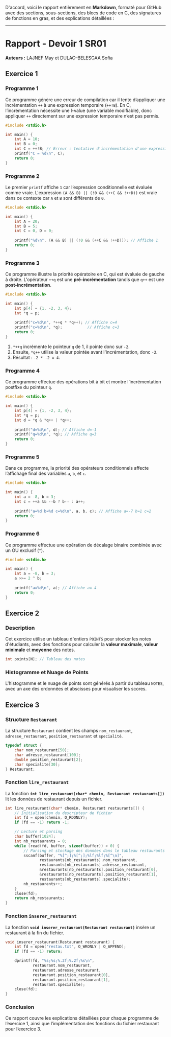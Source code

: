 D'accord, voici le rapport entièrement en **Markdown**, formaté pour GitHub avec des sections, sous-sections, des blocs de code en C, des signatures de fonctions en gras, et des explications détaillées :

---

# Rapport - Devoir 1 SR01

**Auteurs :** LAJNEF May et DULAC–BELESGAA Sofia

## Exercice 1

### Programme 1
Ce programme génère une erreur de compilation car il tente d’appliquer une incrémentation `++` à une expression temporaire (`++!B`). En C, l’incrémentation nécessite une l-value (une variable modifiable), donc appliquer `++` directement sur une expression temporaire n’est pas permis.

```c
#include <stdio.h>

int main() {
    int A = 10;
    int B = 0;
    int C = ++!B; // Erreur : tentative d'incrémentation d'une expression temporaire
    printf("C = %d\n", C);
    return 0;
}
```

### Programme 2
Le premier `printf` affiche `1` car l’expression conditionnelle est évaluée comme vraie. L'expression `(A && B) || (!0 && (++C && !++D))` est vraie dans ce contexte car `A` et `B` sont différents de `0`.

```c
#include <stdio.h>

int main() {
    int A = 20;
    int B = 5;
    int C = 0, D = 0;
    
    printf("%d\n", (A && B) || (!0 && (++C && !++D))); // Affiche 1
    return 0;
}
```

### Programme 3
Ce programme illustre la priorité opératoire en C, qui est évaluée de gauche à droite. L'opérateur `++q` est une **pré-incrémentation** tandis que `q++` est une **post-incrémentation**.

```c
#include <stdio.h>

int main() {
    int p[4] = {1, -2, 3, 4};
    int *q = p;
    
    printf("c=%d\n", *++q * *q++); // Affiche c=4
    printf("c=%d\n", *q);           // Affiche c=3
    return 0;
}
```

1. `*++q` incrémente le pointeur `q` de 1, il pointe donc sur `-2`.
2. Ensuite, `*q++` utilise la valeur pointée avant l'incrémentation, donc `-2`.
3. Résultat : `-2 * -2 = 4`.

### Programme 4
Ce programme effectue des opérations bit à bit et montre l’incrémentation postfixe du pointeur `q`.

```c
#include <stdio.h>

int main() {
    int p[4] = {1, -2, 3, 4};
    int *q = p;
    int d = *q & *q++ | *q++;
    
    printf("d=%d\n", d); // Affiche d=-1
    printf("q=%d\n", *q); // Affiche q=3
    return 0;
}
```

### Programme 5
Dans ce programme, la priorité des opérateurs conditionnels affecte l’affichage final des variables `a`, `b`, et `c`.

```c
#include <stdio.h>

int main() {
    int a = -8, b = 3;
    int c = ++a && --b ? b-- : a++;
    
    printf("a=%d b=%d c=%d\n", a, b, c); // Affiche a=-7 b=1 c=2
    return 0;
}
```

### Programme 6
Ce programme effectue une opération de décalage binaire combinée avec un OU exclusif (`^`).

```c
#include <stdio.h>

int main() {
    int a = -8, b = 3;
    a >>= 2 ^ b;
    
    printf("a=%d\n", a); // Affiche a=-4
    return 0;
}
```

## Exercice 2

### Description
Cet exercice utilise un tableau d'entiers `POINTS` pour stocker les notes d'étudiants, avec des fonctions pour calculer la **valeur maximale**, **valeur minimale** et **moyenne** des notes.

```c
int points[N]; // Tableau des notes
```

### Histogramme et Nuage de Points
L'histogramme et le nuage de points sont générés à partir du tableau `NOTES`, avec un axe des ordonnées et abscisses pour visualiser les scores.

## Exercice 3

### Structure `Restaurant`
La structure `Restaurant` contient les champs `nom_restaurant`, `adresse_restaurant`, `position_restaurant` et `specialité`.

```c
typedef struct {
    char nom_restaurant[50];
    char adresse_restaurant[100];
    double position_restaurant[2];
    char specialite[30];
} Restaurant;
```

### **Fonction `lire_restaurant`**
La fonction **`int lire_restaurant(char* chemin, Restaurant restaurants[])`** lit les données de restaurant depuis un fichier.

```c
int lire_restaurant(char* chemin, Restaurant restaurants[]) {
    // Initialisation du descripteur de fichier
    int fd = open(chemin, O_RDONLY);
    if (fd == -1) return -1;

    // Lecture et parsing
    char buffer[1024];
    int nb_restaurants = 0;
    while (read(fd, buffer, sizeof(buffer)) > 0) {
        // Parsing et stockage des données dans le tableau restaurants
        sscanf(buffer, "%[^;];%[^;];%lf;%lf;%[^\n]",
               restaurants[nb_restaurants].nom_restaurant,
               restaurants[nb_restaurants].adresse_restaurant,
               &restaurants[nb_restaurants].position_restaurant[0],
               &restaurants[nb_restaurants].position_restaurant[1],
               restaurants[nb_restaurants].specialite);
        nb_restaurants++;
    }
    close(fd);
    return nb_restaurants;
}
```

### **Fonction `inserer_restaurant`**
La fonction **`void inserer_restaurant(Restaurant restaurant)`** insère un restaurant à la fin du fichier.

```c
void inserer_restaurant(Restaurant restaurant) {
    int fd = open("restau.txt", O_WRONLY | O_APPEND);
    if (fd == -1) return;

    dprintf(fd, "%s;%s;%.2f;%.2f;%s\n",
            restaurant.nom_restaurant,
            restaurant.adresse_restaurant,
            restaurant.position_restaurant[0],
            restaurant.position_restaurant[1],
            restaurant.specialite);
    close(fd);
}
```

### Conclusion
Ce rapport couvre les explications détaillées pour chaque programme de l’exercice 1, ainsi que l’implémentation des fonctions du fichier restaurant pour l’exercice 3.